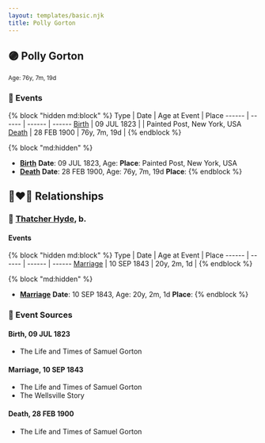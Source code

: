 ```yaml
---
layout: templates/basic.njk
title: Polly Gorton
---
```

## 🟣 Polly Gorton
<small>Age: 76y, 7m, 19d</small>


### 📆 Events

{% block "hidden md:block" %}
Type | Date | Age at Event | Place
------ | ------ | ------ | ------
[Birth](#event-event-3) | 09 JUL 1823 |  | Painted Post, New York, USA
[Death](#event-event-4) | 28 FEB 1900 | 76y, 7m, 19d |
{% endblock %}

{% block "md:hidden" %}
- **[Birth](#event-event-3)**
**Date**: 09 JUL 1823, Age:
**Place**: Painted Post, New York, USA
- **[Death](#event-event-4)**
**Date**: 28 FEB 1900, Age: 76y, 7m, 19d
**Place**:
{% endblock %}

## 👩‍❤️‍👨 Relationships

### 🔵 [Thatcher Hyde](/people/3/39742544), b.

#### Events

{% block "hidden md:block" %}
Type | Date | Age at Event | Place
------ | ------ | ------ | ------
[Marriage](#event-family-0-event-0) | 10 SEP 1843 | 20y, 2m, 1d |
{% endblock %}

{% block "md:hidden" %}
- **[Marriage](#event-family-0-event-0)**
**Date**: 10 SEP 1843, Age: 20y, 2m, 1d
**Place**:
{% endblock %}

### 📰 Event Sources

#### <a id="event-event-3"></a> Birth, 09 JUL 1823
* The Life and Times of Samuel Gorton

#### <a id="event-family-0-event-0"></a> Marriage, 10 SEP 1843
* The Life and Times of Samuel Gorton
* The Wellsville Story
#### <a id="event-event-4"></a> Death, 28 FEB 1900
* The Life and Times of Samuel Gorton
